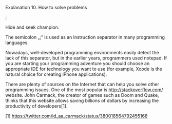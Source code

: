 Explanation 10. How to solve problems

;

Hide and seek champion.

The semicolon „;” is used as an instruction separator in many programming languages.

Nowadays, well-developed programming environments easily detect the lack of this separator, but in the earlier years, programmers used notepad. If you are starting your programming adventure you should choose an appropriate IDE for technology you want to use (for example, Xcode is the natural choice for creating iPhone applications).

There are plenty of sources on the Internet that can help you solve other programming issues. One of the most popular is http://stackoverflow.com/ website. John Carmack, the creator of games such as Doom and Quake, thinks that this website allows saving billions of dollars by increasing the productivity of developers[1].

[1] https://twitter.com/id_aa_carmack/status/380018564792455168
